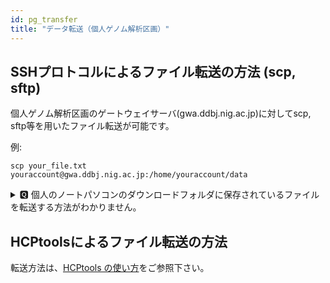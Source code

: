 ```yaml
---
id: pg_transfer
title: "データ転送（個人ゲノム解析区画）"
---
```



## SSHプロトコルによるファイル転送の方法 (scp, sftp)

個人ゲノム解析区画のゲートウェイサーバ(gwa.ddbj.nig.ac.jp)に対してscp, sftp等を用いたファイル転送が可能です。

例:

```
scp your_file.txt youraccount@gwa.ddbj.nig.ac.jp:/home/youraccount/data
```

<details>
<summary>
&#x1F180; 個人のノートパソコンのダウンロードフォルダに保存されているファイルを転送する方法がわかりません。</summary>

<p>

&#x1F150; WindowsのPowerShellを使ってscpする方法は以下のとおりです。

1. まずPowerShellを起動します。そうすると、デフォルトの場合では、Windows内のホームディレクトリがカレントディレクトリになった状態でPowerShellが起動します(ここで"user"はユーザ名)。この状態で以下のコマンドを実行して、SSH秘密鍵が以下の位置にあることを確認します。この場合のSSH秘密鍵は、id_rsaファイルのことです。

```
PS C:\Users\user> ls .ssh


    Directory: C:\Users\user\.ssh


Mode                 LastWriteTime         Length Name
----                 -------------         ------ ----
-a----        2023/11/28     16:18            160 config
-a----        2022/11/01     16:33           1766 id_rsa
-a----        2024/01/22     12:44           4885 known_hosts
-a----        2024/01/22     12:41           5453 known_hosts.old
```

2. この状態で、ダウンロードフォルダのyour_file.txtファイルをスパコンにscpするには、以下のコマンドを実行します。（ここで"useraccount"は、遺伝研スパコンのアカウント名です。）

```
PS C:\Users\user> scp .\Downloads\your_file.txt
youraccount@gwa.ddbj.nig.ac.jp:/home/youraccount
```

</p>
</details>


## HCPtoolsによるファイル転送の方法

転送方法は、[HCPtools の使い方](/software/Archaea_tools)をご参照下さい。
